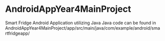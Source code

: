 # AndroidAppYear4MainProject
Smart Fridge Android Application utilizing Java
Java code can be found in AndroidAppYear4MainProject/app/src/main/java/com/example/android/smartfridgeapp/

